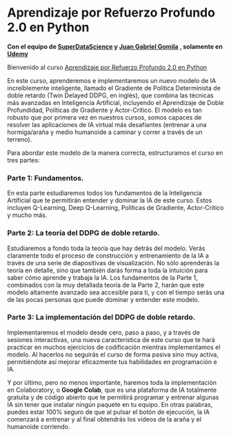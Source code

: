 # Aprendizaje por Refuerzo Profundo 2.0 en Python

**Con el equipo de [SuperDataScience](http://superdatascience.com) y [Juan Gabriel Gomila](https://frogames.es/rutas-de-aprendizaje) , solamente en [Udemy](https://www.udemy.com/course/draft/3193148/?referralCode=3F4E5C8F05F535941AB7)**


Bienvenido al curso [Aprendizaje por Refuerzo Profundo 2.0 en Python](https://www.udemy.com/course/draft/3193148/?referralCode=3F4E5C8F05F535941AB7)

En este curso, aprenderemos e implementaremos un nuevo modelo de IA increíblemente inteligente, llamado el Gradiente de Política Determinista de doble retardo (Twin Delayed DDPG, en inglés), que combina las técnicas más avanzadas en Inteligencia Artificial, incluyendo el Aprendizaje de Doble Profundidad, Políticas de Gradiente y Actor-Crítico. El modelo es tan robusto que por primera vez en nuestros cursos, somos capaces de resolver las aplicaciones de IA virtual más desafiantes (entrenar a una hormiga/araña y medio humanoide a caminar y correr a través de un terreno).

Para abordar este modelo de la manera correcta, estructuramos el curso en tres partes:

### Parte 1: Fundamentos.

En esta parte estudiaremos todos los fundamentos de la Inteligencia Artificial que te permitirán entender y dominar la IA de este curso. Estos incluyen Q-Learning, Deep Q-Learning, Políticas de Gradiente, Actor-Crítico y mucho más.

### Parte 2: La teoría del DDPG de doble retardo.

Estudiaremos a fondo toda la teoría que hay detrás del modelo. Verás claramente todo el proceso de construcción y entrenamiento de la IA a través de una serie de diapositivas de visualización. No sólo aprenderás la teoría en detalle, sino que también darás forma a toda la intuición para saber cómo aprende y trabaja la IA. Los fundamentos de la Parte 1, combinados con la muy detallada teoría de la Parte 2, harán que este modelo altamente avanzado sea accesible para ti, y con el tiempo serás una de las pocas personas que puede dominar y entender este modelo.

### Parte 3: La implementación del DDPG de doble retardo.

Implementaremos el modelo desde cero, paso a paso, y a través de sesiones interactivas, una nueva característica de este curso que te hará practicar en muchos ejercicios de codificación mientras implementamos el modelo. Al hacerlos no seguirás el curso de forma pasiva sino muy activa, permitiéndote así mejorar eficazmente tus habilidades en programación e IA.

Y por último, pero no menos importante, haremos toda la implementación en Colaboratory, o **Google Colab**, que es una plataforma de IA totalmente gratuita y de código abierto que te permitirá programar y entrenar algunas IA sin tener que instalar ningún paquete en tu equipo. En otras palabras, puedes estar 100% seguro de que al pulsar el botón de ejecución, la IA comenzará a entrenar y al final obtendrás los videos de la araña y el humanoide corriendo.